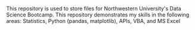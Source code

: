 This repository is used to store files for Northwestern University's Data Science Bootcamp.  This repository demonstrates my skills in the following areas: Statistics, Python (pandas, matplotlib), APIs, VBA, and MS Excel
